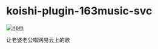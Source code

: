 # koishi-plugin-163music-svc

[![npm](https://img.shields.io/npm/v/koishi-plugin-163music-svc?style=flat-square)](https://www.npmjs.com/package/koishi-plugin-163music-svc)

让老婆老公唱网易云上的歌
